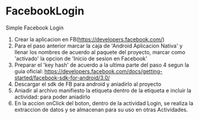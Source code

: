 FacebookLogin
=============

Simple Facebook Login

1. Crear la aplicacion en FB(https://developers.facebook.com/)
2. Para el paso anterior marcar la caja de 'Android Aplicacion Nativa' y llenar los nombres de acuerdo al paquete del proyecto, marcar como 'activado' la opcion de 'Inicio de sesion en Facebook' 
3. Preparar el 'key hash' de acuerdo a la ultima parte del paso 4 segun la guia oficial: https://developers.facebook.com/docs/getting-started/facebook-sdk-for-android/3.0/
4. Descargar el sdk de FB para android y aniadirlo al proyecto
5. Aniadir al archivo manifiesto la etiqueta <meta-data> dentro de la etiqueta <application> e incluir la actividad: <activity android:name="com.facebook.LoginActivity" android:label="@string/app_name" /> para poder aniadirlo
6. En la accion onClick del boton, dentro de la actividad Login, se realiza la extraccion de datos y se almacenan para su uso en otras Actividades.